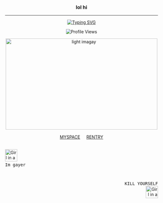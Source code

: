 <div class="markdown heading" dir="auto">
<h3 align="center" class="heading-element" dir="auto"> lol hi</h3>
<hr> </hr> 
<div align="center">
  <a href="https://git.io/typing-svg">
    <img src="https://readme-typing-svg.herokuapp.com?font=Playfair+Display&weight=600&size=24&duration=2000&pause=300&color=e4ddd3&width=700&center=true&lines=There+are+many+types+of+monsters+in+this+world.;Monsters+who+will+not+show+themselves+and+cause+trouble.;Monsters+who+abduct+children.;Monsters+who+devour+dreams.;Monsters+who+suck+blood.;And...;Monsters+who+always+tell+lies.;Lying+monsters+are+a+real+nuisance.;この世界には様々な種類の怪物が存在する。;姿を見せずに災いをもたらす怪物。;子供をさらう怪物。;夢を喰らう怪物。;血を吸う怪物。;そして…;常に嘘をつく怪物。;嘘をつく怪物は本当に厄介だ。" alt="Typing SVG" />
  </a>
</div>

 <p align="center">
  <img src="https://komarev.com/ghpvc/?username=corpsoil&color=lightgrey&abbreviated=true&style=plastic&label=PROFILE+VIEWS" alt="Profile Views" />
</p>


<div>
  <p align="center">
  <img src="https://i.pinimg.com/originals/a1/c6/2c/a1c62c3992371b5a2bd28a4632006125.gif" alt="light imagay"width="500" height="300">
    </div>
  <div>
    <p align="center">
  <a href="https://spacehey.com/corpsia" target="_blank">MYSPACE</a>  ㅤ
  <a href="https://rentry.co/bloodcanvas" target="_blank">RENTRY</a>
</p>

 
  <div>
 <br>
  <img src="https://static.wikia.nocookie.net/planetoftheapes/images/1/1f/Caesar_-_CE_%282%29.png/revision/latest?cb=20220402161204" alt="Girl in a jacket" width="40" height="40">
  
<kbd>
  <br>
  Im gayer
  <br>&nbsp;
</kbd>
</div>

<div align="right">
  <p>
    <kbd>
    <br>
    KILL YOURSELF
    <br>&nbsp;
  </kbd>
    <img src="https://static.wikia.nocookie.net/planetoftheapes/images/1/1f/Caesar_-_CE_%282%29.png/revision/latest?cb=20220402161204" alt="Girl in a jacket" width="40" height="40">
  </p>
</div>

<!---
VANISHING-REVERIES/VANISHING-REVERIES is a ✨ special ✨ repository because its `README.md` (this file) appears on your GitHub profile.
You can click the Preview link to take a look at your changes.
--->
